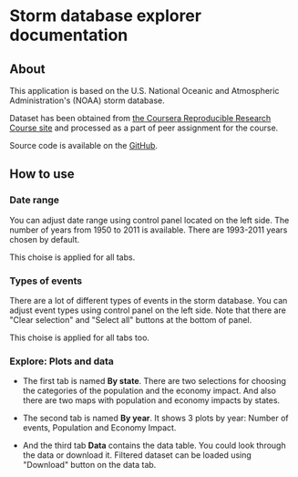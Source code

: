 # Storm database explorer documentation

## About

This application is based on the U.S. National Oceanic and Atmospheric Administration's (NOAA) storm database.

Dataset has been obtained from [the Coursera Reproducible Research Course site](https://d396qusza40orc.cloudfront.net/repdata%2Fdata%2FStormData.csv.bz2) and processed as a part of peer assignment for the course.

Source code is available on the [GitHub](https://github.com/zhoooltyj/DevelopingDataProducts).

## How to use

### Date range

You can adjust date range using control panel located on the left side. The number of years from 1950 to 2011 is available. There are 1993-2011 years chosen by default.

This choise is applied for all tabs. 

### Types of events

There are a lot of different types of events in the storm database. You can adjust event types using control panel on the left side. Note that there are "Clear selection" and "Select all" buttons at the bottom of panel. 

This choise is applied for all tabs too.

### Explore: Plots and data

- The first tab is named **By state**. There are two selections for choosing the categories of the population and the economy impact. And also there are two maps with population and economy impacts by states.

- The second tab is named **By year**. It shows 3 plots by year: Number of events, Population and Economy Impact.

- And the third tab **Data** contains the data table. You could look through the data or download it. 
Filtered dataset can be loaded using "Download" button on the data tab.


